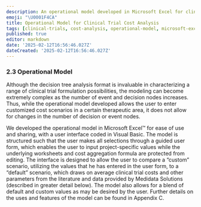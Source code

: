 ```yaml
---
description: An operational model developed in Microsoft Excel for clinical trial cost scenario analysis with a guided user interface in Visual Basic.
emoji: "\U0001F4CA"
title: Operational Model for Clinical Trial Cost Analysis
tags: [clinical-trials, cost-analysis, operational-model, microsoft-excel, visual-basic]
published: true
editor: markdown
date: '2025-02-12T16:56:46.027Z'
dateCreated: '2025-02-12T16:56:46.027Z'
---
```

### 2.3 Operational Model

Although the decision tree analysis format is invaluable in characterizing a range of clinical trial formulation possibilities, the modeling can become extremely complex as the number of event and decision nodes increases. Thus, while the operational model developed allows the user to enter customized cost scenarios in a certain therapeutic area, it does not allow for changes in the number of decision or event nodes.

We developed the operational model in Microsoft Excel™ for ease of use and sharing, with a user interface coded in Visual Basic. The model is structured such that the user makes all selections through a guided user form, which enables the user to input project-specific values while the underlying worksheets and cost aggregation formula are protected from editing. The interface is designed to allow the user to compare a “custom” scenario, utilizing the values that he has entered in the user form, to a “default” scenario, which draws on average clinical trial costs and other parameters from the literature and data provided by Medidata Solutions (described in greater detail below). The model also allows for a blend of default and custom values as may be desired by the user. Further details on the uses and features of the model can be found in Appendix C.


